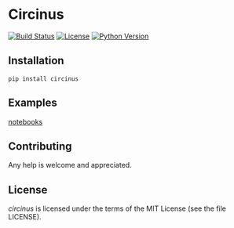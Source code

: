 # Circinus

[![Build Status](https://github.com/PrVrSs/circinus/workflows/test/badge.svg)](https://github.com/PrVrSs/circinus/actions?query=workflow%3Atest)
[![License](https://img.shields.io/badge/License-MIT-green.svg)](https://github.com/PrVrSs/circinus/blob/master/LICENSE)
[![Python Version](https://img.shields.io/badge/python-3.10%20%7C%203.11-blue)](https://www.python.org/)

## Installation

```shell script
pip install circinus
```

## Examples

[notebooks](https://github.com/PrVrSs/circinus/blob/master/notebook)

## Contributing

Any help is welcome and appreciated.

## License

*circinus* is licensed under the terms of the MIT License (see the file LICENSE).